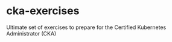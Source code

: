 # cka-exercises
Ultimate set of exercises to prepare for the Certified Kubernetes Administrator (CKA)
